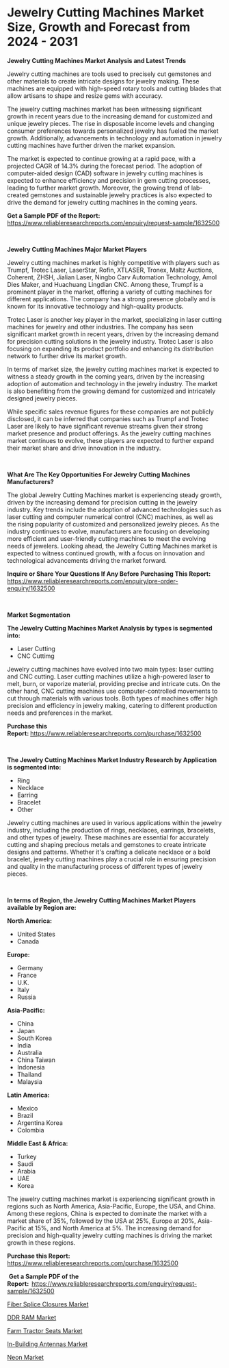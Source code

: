 <p><h1>Jewelry Cutting Machines Market Size, Growth and Forecast from 2024 - 2031</h1></p><p><strong>Jewelry Cutting Machines Market Analysis and Latest Trends</strong></p>
<p><p>Jewelry cutting machines are tools used to precisely cut gemstones and other materials to create intricate designs for jewelry making. These machines are equipped with high-speed rotary tools and cutting blades that allow artisans to shape and resize gems with accuracy.</p><p>The jewelry cutting machines market has been witnessing significant growth in recent years due to the increasing demand for customized and unique jewelry pieces. The rise in disposable income levels and changing consumer preferences towards personalized jewelry has fueled the market growth. Additionally, advancements in technology and automation in jewelry cutting machines have further driven the market expansion.</p><p>The market is expected to continue growing at a rapid pace, with a projected CAGR of 14.3% during the forecast period. The adoption of computer-aided design (CAD) software in jewelry cutting machines is expected to enhance efficiency and precision in gem cutting processes, leading to further market growth. Moreover, the growing trend of lab-created gemstones and sustainable jewelry practices is also expected to drive the demand for jewelry cutting machines in the coming years.</p></p>
<p><strong>Get a Sample PDF of the Report:&nbsp;</strong> <a href="https://www.reliableresearchreports.com/enquiry/request-sample/1632500">https://www.reliableresearchreports.com/enquiry/request-sample/1632500</a></p>
<p>&nbsp;</p>
<p><strong>Jewelry Cutting Machines Major Market Players</strong></p>
<p><p>Jewelry cutting machines market is highly competitive with players such as Trumpf, Trotec Laser, LaserStar, Rofin, XTLASER, Tronex, Maltz Auctions, Coherent, ZHSH, Jialian Laser, Ningbo Carv Automation Technology, Amol Dies Maker, and Huachuang Lingdian CNC. Among these, Trumpf is a prominent player in the market, offering a variety of cutting machines for different applications. The company has a strong presence globally and is known for its innovative technology and high-quality products.</p><p>Trotec Laser is another key player in the market, specializing in laser cutting machines for jewelry and other industries. The company has seen significant market growth in recent years, driven by the increasing demand for precision cutting solutions in the jewelry industry. Trotec Laser is also focusing on expanding its product portfolio and enhancing its distribution network to further drive its market growth.</p><p>In terms of market size, the jewelry cutting machines market is expected to witness a steady growth in the coming years, driven by the increasing adoption of automation and technology in the jewelry industry. The market is also benefiting from the growing demand for customized and intricately designed jewelry pieces.</p><p>While specific sales revenue figures for these companies are not publicly disclosed, it can be inferred that companies such as Trumpf and Trotec Laser are likely to have significant revenue streams given their strong market presence and product offerings. As the jewelry cutting machines market continues to evolve, these players are expected to further expand their market share and drive innovation in the industry.</p></p>
<p>&nbsp;</p>
<p><strong>What Are The Key Opportunities For Jewelry Cutting Machines Manufacturers?</strong></p>
<p><p>The global Jewelry Cutting Machines market is experiencing steady growth, driven by the increasing demand for precision cutting in the jewelry industry. Key trends include the adoption of advanced technologies such as laser cutting and computer numerical control (CNC) machines, as well as the rising popularity of customized and personalized jewelry pieces. As the industry continues to evolve, manufacturers are focusing on developing more efficient and user-friendly cutting machines to meet the evolving needs of jewelers. Looking ahead, the Jewelry Cutting Machines market is expected to witness continued growth, with a focus on innovation and technological advancements driving the market forward.</p></p>
<p><strong>Inquire or Share Your Questions If Any Before Purchasing This Report:</strong> <a href="https://www.reliableresearchreports.com/enquiry/pre-order-enquiry/1632500">https://www.reliableresearchreports.com/enquiry/pre-order-enquiry/1632500</a></p>
<p>&nbsp;</p>
<p><strong>Market Segmentation</strong></p>
<p><strong>The Jewelry Cutting Machines Market Analysis by types is segmented into:</strong></p>
<p><ul><li>Laser Cutting</li><li>CNC Cuttimg</li></ul></p>
<p><p>Jewelry cutting machines have evolved into two main types: laser cutting and CNC cutting. Laser cutting machines utilize a high-powered laser to melt, burn, or vaporize material, providing precise and intricate cuts. On the other hand, CNC cutting machines use computer-controlled movements to cut through materials with various tools. Both types of machines offer high precision and efficiency in jewelry making, catering to different production needs and preferences in the market.</p></p>
<p><strong>Purchase this Report:&nbsp;</strong><a href="https://www.reliableresearchreports.com/purchase/1632500">https://www.reliableresearchreports.com/purchase/1632500</a></p>
<p>&nbsp;</p>
<p><strong>The Jewelry Cutting Machines Market Industry Research by Application is segmented into:</strong></p>
<p><ul><li>Ring</li><li>Necklace</li><li>Earring</li><li>Bracelet</li><li>Other</li></ul></p>
<p><p>Jewelry cutting machines are used in various applications within the jewelry industry, including the production of rings, necklaces, earrings, bracelets, and other types of jewelry. These machines are essential for accurately cutting and shaping precious metals and gemstones to create intricate designs and patterns. Whether it's crafting a delicate necklace or a bold bracelet, jewelry cutting machines play a crucial role in ensuring precision and quality in the manufacturing process of different types of jewelry pieces.</p></p>
<p>&nbsp;</p>
<p><strong>In terms of Region, the Jewelry Cutting Machines Market Players available by Region are:</strong></p>
<p>
    <p> <strong> North America: </strong>
        <ul>
            <li>United States</li>
            <li>Canada</li>
        </ul>
        </p> 
    <p> <strong> Europe: </strong>
        <ul>
            <li>Germany</li>
            <li>France</li>
            <li>U.K.</li>
            <li>Italy</li>
            <li>Russia</li>
        </ul>
        </p> 
    <p> <strong> Asia-Pacific: </strong>
        <ul>
            <li>China</li>
            <li>Japan</li>
            <li>South Korea</li>
            <li>India</li>
            <li>Australia</li>
            <li>China Taiwan</li>
            <li>Indonesia</li>
            <li>Thailand</li>
            <li>Malaysia</li>
        </ul>
        </p> 
    <p> <strong> Latin America: </strong>
        <ul>
            <li>Mexico</li>
            <li>Brazil</li>
            <li>Argentina Korea</li>
            <li>Colombia</li>
        </ul>
        </p> 
    <p> <strong> Middle East & Africa: </strong>
        <ul>
            <li>Turkey</li>
            <li>Saudi</li>
            <li>Arabia</li>
            <li>UAE</li>
            <li>Korea</li>
        </ul>
    </p>
    </p>
<p><p>The jewelry cutting machines market is experiencing significant growth in regions such as North America, Asia-Pacific, Europe, the USA, and China. Among these regions, China is expected to dominate the market with a market share of 35%, followed by the USA at 25%, Europe at 20%, Asia-Pacific at 15%, and North America at 5%. The increasing demand for precision and high-quality jewelry cutting machines is driving the market growth in these regions.</p></p>
<p><strong>Purchase this Report: </strong><a href="https://www.reliableresearchreports.com/purchase/1632500">https://www.reliableresearchreports.com/purchase/1632500</a></p>
<p>&nbsp;<strong>Get a Sample PDF of the Report:&nbsp;&nbsp;</strong><a href="https://www.reliableresearchreports.com/enquiry/request-sample/1632500">https://www.reliableresearchreports.com/enquiry/request-sample/1632500</a></p>
<p><strong></strong></p>
<p><p><a href="https://carnation-joke-41f.notion.site/Fiber-Splice-Closures-Market-Growth-Market-Trends-COVID-19-Impact-and-Forecasts-for-period-from-2-68c7a5e677a64eb0bd640595fbfbc971">Fiber Splice Closures Market</a></p><p><a href="https://view.publitas.com/reportprime-1/ddr-ram-market-furnish-information-about-market-size-market-share-market-dynamics-and-projections-spanning-from-2024-to-2031/">DDR RAM Market</a></p><p><a href="https://extreme-scabiosa-c81.notion.site/Farm-Tractor-Seats-Market-Offers-Provide-Insightful-Data-for-the-Time-Period-from-2024-to-2031-and-a-823dbf52a2a94952b6011d02543d35e9">Farm Tractor Seats Market</a></p><p><a href="https://adventurous-uranium-ef9.notion.site/In-Building-Antennas-Market-Size-Reflecting-a-Forecast-Till-2031-Market-By-Type-By-Application-and-6f336b03f5de454faefe52f832a33edf">In-Building Antennas Market</a></p><p><a href="https://view.publitas.com/reportprime-1/global-neon-market-size-and-market-trends-insights-and-projections-from-2024-to-2031/">Neon Market</a></p></p>